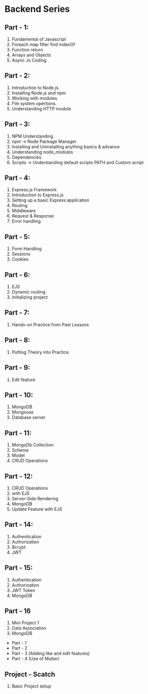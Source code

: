 # Backend Series

## Part - 1:

1. Fundamental of Javascript
2. Foreach map filter find indexOf
3. Function return
4. Arrays and Objects
5. Async Js Coding

## Part - 2:

1. Introduction to Node.js.
2. Installing Node.js and npm
3. Working with modules
4. File system opertions.
5. Understanding HTTP module

## Part - 3:

1. NPM Understanding
2. npm -> Node Package Manager
3. Installing and Uninstalling anything basics & advance
4. Understanding node_modules
5. Dependencies
6. Scripts -> Understanding default scripts PATH and Custom script

## Part - 4:

1. Express.js Framework
2. Introduction to Express.js
3. Setting up a basic Express application
4. Routing
5. Middleware
6. Request & Response
7. Error handling

## Part - 5:

1. Form Handling
2. Sessions
3. Cookies

## Part - 6:

1. EJS
2. Dynamic routing
3. Initializing project

## Part - 7:

1. Hands-on Practice from Past Lessons

## Part - 8:

1. Putting Theory into Practice

## Part - 9:

1. Edit feature

## Part - 10:

1. MongoDB
2. Mongoose
3. Database server

## Part - 11:

1. MongoDb Collection
2. Schema
3. Model
4. CRUD Operations

## Part - 12:

1. CRUD Operations
2. with EJS
3. Server-Side Rendering
4. MongoDB
5. Update Feature with EJS

## Part - 14:

1. Authentication
2. Authorization
3. Bcrypt
4. JWT

## Part - 15:

1. Authentication
2. Authorization
3. JWT Token
4. MongoDB

## Part - 16

1. Mini Project 1
2. Data Association
3. MongoDB
- Part - 1
- Part - 2
- Part - 3 (Adding like and edit features)
- Part - 4 (Use of Multer)

## Project - Scatch
1. Basic Project setup